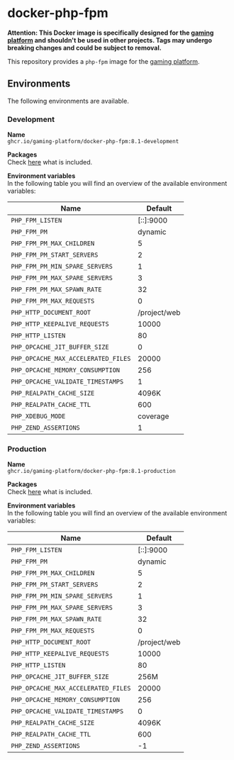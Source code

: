 # docker-php-fpm

__Attention: This Docker image is specifically designed for the
[gaming platform](https://github.com/gaming-platform)
and shouldn't be used in other projects. Tags may undergo
breaking changes and could be subject to removal.__

This repository provides a `php-fpm` image for the
[gaming platform](https://github.com/gaming-platform).

## Environments

The following environments are available.

### Development

__Name__  
`ghcr.io/gaming-platform/docker-php-fpm:8.1-development`

__Packages__  
Check
[here](/install-dependencies.sh)
what is included.

__Environment variables__  
In the following table you will find an overview of the available environment variables:

| Name                                | Default      |
|-------------------------------------|--------------|
| `PHP_FPM_LISTEN`                    | [::]:9000    |
| `PHP_FPM_PM`                        | dynamic      |
| `PHP_FPM_PM_MAX_CHILDREN`           | 5            |
| `PHP_FPM_PM_START_SERVERS`          | 2            |
| `PHP_FPM_PM_MIN_SPARE_SERVERS`      | 1            |
| `PHP_FPM_PM_MAX_SPARE_SERVERS`      | 3            |
| `PHP_FPM_PM_MAX_SPAWN_RATE`         | 32           |
| `PHP_FPM_PM_MAX_REQUESTS`           | 0            |
| `PHP_HTTP_DOCUMENT_ROOT`            | /project/web |
| `PHP_HTTP_KEEPALIVE_REQUESTS`       | 10000        |
| `PHP_HTTP_LISTEN`                   | 80           |
| `PHP_OPCACHE_JIT_BUFFER_SIZE`       | 0            |
| `PHP_OPCACHE_MAX_ACCELERATED_FILES` | 20000        |
| `PHP_OPCACHE_MEMORY_CONSUMPTION`    | 256          |
| `PHP_OPCACHE_VALIDATE_TIMESTAMPS`   | 1            |
| `PHP_REALPATH_CACHE_SIZE`           | 4096K        |
| `PHP_REALPATH_CACHE_TTL`            | 600          |
| `PHP_XDEBUG_MODE`                   | coverage     |
| `PHP_ZEND_ASSERTIONS`               | 1            |

### Production

__Name__  
`ghcr.io/gaming-platform/docker-php-fpm:8.1-production`

__Packages__  
Check
[here](/install-dependencies.sh)
what is included.

__Environment variables__  
In the following table you will find an overview of the available environment variables:

| Name                                | Default      |
|-------------------------------------|--------------|
| `PHP_FPM_LISTEN`                    | [::]:9000    |
| `PHP_FPM_PM`                        | dynamic      |
| `PHP_FPM_PM_MAX_CHILDREN`           | 5            |
| `PHP_FPM_PM_START_SERVERS`          | 2            |
| `PHP_FPM_PM_MIN_SPARE_SERVERS`      | 1            |
| `PHP_FPM_PM_MAX_SPARE_SERVERS`      | 3            |
| `PHP_FPM_PM_MAX_SPAWN_RATE`         | 32           |
| `PHP_FPM_PM_MAX_REQUESTS`           | 0            |
| `PHP_HTTP_DOCUMENT_ROOT`            | /project/web |
| `PHP_HTTP_KEEPALIVE_REQUESTS`       | 10000        |
| `PHP_HTTP_LISTEN`                   | 80           |
| `PHP_OPCACHE_JIT_BUFFER_SIZE`       | 256M         |
| `PHP_OPCACHE_MAX_ACCELERATED_FILES` | 20000        |
| `PHP_OPCACHE_MEMORY_CONSUMPTION`    | 256          |
| `PHP_OPCACHE_VALIDATE_TIMESTAMPS`   | 0            |
| `PHP_REALPATH_CACHE_SIZE`           | 4096K        |
| `PHP_REALPATH_CACHE_TTL`            | 600          |
| `PHP_ZEND_ASSERTIONS`               | -1           |
